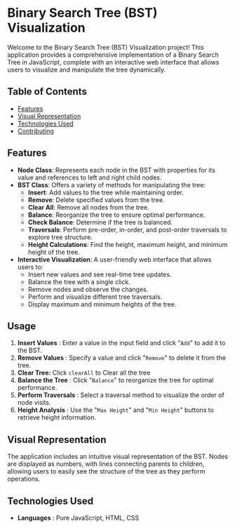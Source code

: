 # Binary Search Tree (BST) Visualization

Welcome to the Binary Search Tree (BST) Visualization project! This application provides a comprehensive implementation of a Binary Search Tree in JavaScript, complete with an interactive web interface that allows users to visualize and manipulate the tree dynamically.

## Table of Contents

- [Features](#features)
- [Visual Representation](#visual-representation)
- [Technologies Used](#technologies-used)
- [Contributing](#contributing)

## Features

- **Node Class**: Represents each node in the BST with properties for its value and references to left and right child nodes.
- **BST Class**: Offers a variety of methods for manipulating the tree:
  - **Insert**: Add values to the tree while maintaining order.
  - **Remove**: Delete specified values from the tree.
  - **Clear All**: Remove all nodes from the tree.
  - **Balance**: Reorganize the tree to ensure optimal performance.
  - **Check Balance**: Determine if the tree is balanced.
  - **Traversals**: Perform pre-order, in-order, and post-order traversals to explore tree structure.
  - **Height Calculations**: Find the height, maximum height, and minimum height of the tree.
- **Interactive Visualization**: A user-friendly web interface that allows users to:
  - Insert new values and see real-time tree updates.
  - Balance the tree with a single click.
  - Remove nodes and observe the changes.
  - Perform and visualize different tree traversals.
  - Display maximum and minimum heights of the tree.

## Usage

1. **Insert Values** : Enter a value in the input field and click "`Add`" to add it to the BST.
2. **Remove Values** : Specify a value and click "`Remove`" to delete it from the tree.
3. **Clear Tree:** Click `clearAll` to Clear all the tree
4. **Balance the Tree** : Click "`Balance`" to reorganize the tree for optimal performance.
5. **Perform Traversals** : Select a traversal method to visualize the order of node visits.
6. **Height Analysis** : Use the "`Max Height`" and "`Min Height`" buttons to retrieve height information.

## Visual Representation

The application includes an intuitive visual representation of the BST. Nodes are displayed as numbers, with lines connecting parents to children, allowing users to easily see the structure of the tree as they perform operations.

## Technologies Used

* **Languages** : Pure JavaScript, HTML, CSS
